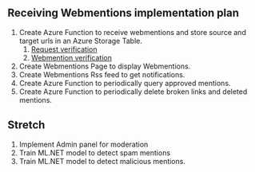 ## Receiving Webmentions implementation plan

1. Create Azure Function to receive webmentions and store source and target urls in an Azure Storage Table. 
    1. [Request verification](https://www.luisquintanilla.me/snippets/webmentions-request-verification)
    1. [Webmention verification](https://www.luisquintanilla.me/snippets/webmentions-verification)
1. Create Webmentions Page to display Webmentions. 
1. Create Webmentions Rss feed to get notifications. 
1. Create Azure Function to periodically query approved mentions. 
1. Create Azure Function to periodically delete broken links and deleted mentions. 

## Stretch

1. Implement Admin panel for moderation 
1. Train ML.NET model to detect spam mentions
1. Train ML.NET model to detect malicious mentions. 